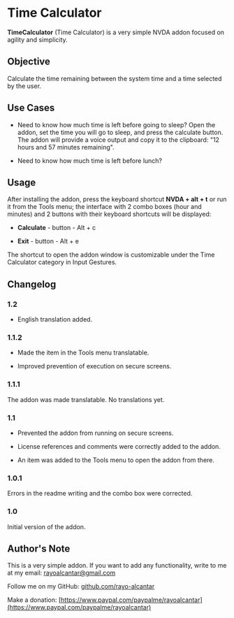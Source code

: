 ﻿# Time Calculator

**TimeCalculator** (Time Calculator) is a very simple NVDA addon focused on agility and simplicity.  

## Objective

Calculate the time remaining between the system time and a time selected by the user.

## Use Cases

- Need to know how much time is left before going to sleep? Open the addon, set the time you will go to sleep, and press the calculate button. The addon will provide a voice output and copy it to the clipboard: "12 hours and 57 minutes remaining".

- Need to know how much time is left before lunch?

## Usage

After installing the addon, press the keyboard shortcut **NVDA + alt + t** or run it from the Tools menu; the interface with 2 combo boxes (hour and minutes) and 2 buttons with their keyboard shortcuts will be displayed:

- **Calculate** - button - Alt + c

- **Exit** - button - Alt + e

The shortcut to open the addon window is customizable under the Time Calculator category in Input Gestures.

## Changelog

### 1.2

* English translation added.

### 1.1.2

* Made the item in the Tools menu translatable.

* Improved prevention of execution on secure screens.

### 1.1.1

The addon was made translatable. No translations yet.

### 1.1

* Prevented the addon from running on secure screens.

* License references and comments were correctly added to the addon.

* An item was added to the Tools menu to open the addon from there.

### 1.0.1

Errors in the readme writing and the combo box were corrected.

### 1.0

Initial version of the addon.

## Author's Note

This is a very simple addon. If you want to add any functionality, write to me at my email: [rayoalcantar@gmail.com](mailto:rayoalcantar@gmail.com)

Follow me on my GitHub: [github.com/rayo-alcantar](https://github.com/rayo-alcantar)

Make a donation: [https://www.paypal.com/paypalme/rayoalcantar](https://www.paypal.com/paypalme/rayoalcantar)